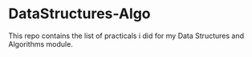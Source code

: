 # DataStructures-Algo

This repo contains the list of practicals i did for my Data Structures and Algorithms module.
